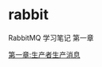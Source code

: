 # rabbit
RabbitMQ 学习笔记
第一章 

<a href="https://github.com/vitalists/rabbit/blob/master/src/main/java/com/example/rabbit/chapter1/note/chapter1.md" title="标题">第一章:生产者生产消息</a>

